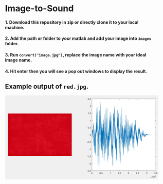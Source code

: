 # Image-to-Sound

#### 1. Download this repository in zip or directly clone it to your local machine.

#### 2. Add the path or folder to your matlab and add your image into `images` folder.

#### 3. Run `convert("image.jpg")`, replace the image name with your ideal image name.

#### 4. Hit enter then you will see a pop out windows to display the result.


## Example output of `red.jpg`.

![Scene2](images/example.jpg)
